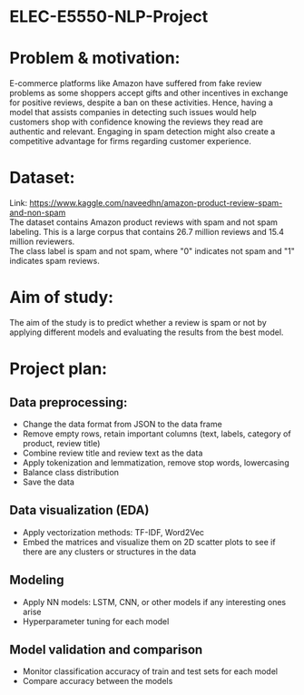 # ELEC-E5550-NLP-Project  
  
# Problem & motivation:  
E-commerce platforms like Amazon have suffered from fake review problems as some shoppers accept gifts and other incentives in exchange for positive reviews, despite a ban on these activities. 
Hence, having a model that assists companies in detecting such issues would help customers shop with confidence knowing the reviews they read are authentic and relevant. 
Engaging in spam detection might also create a competitive advantage for firms regarding customer experience.  
  
# Dataset:  
Link: https://www.kaggle.com/naveedhn/amazon-product-review-spam-and-non-spam  
The dataset contains Amazon product reviews with spam and not spam labeling. This is a large corpus that contains 26.7 million reviews and 15.4 million reviewers.  
The class label is spam and not spam, where "0" indicates not spam and "1" indicates spam reviews.  
  
# Aim of study:  
The aim of the study is to predict whether a review is spam or not by applying different models and evaluating the results from the best model.  
  
# Project plan:  

## Data preprocessing:  
* Change the data format from JSON to the data frame  
* Remove empty rows, retain important columns (text, labels, category of product, review title)  
* Combine review title and review text as the data  
* Apply tokenization and lemmatization, remove stop words, lowercasing  
* Balance class distribution  
* Save the data  
## Data visualization (EDA)  
* Apply vectorization methods: TF-IDF, Word2Vec  
* Embed the matrices and visualize them on 2D scatter plots to see if there are any clusters or structures in the data   
## Modeling  
* Apply NN models: LSTM, CNN, or other models if any interesting ones arise  
* Hyperparameter tuning for each model  
## Model validation and comparison  
* Monitor classification accuracy of train and test sets for each model  
* Compare accuracy between the models  
  
